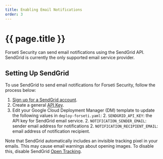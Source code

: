```yaml
---
title: Enabling Email Notifications
order: 3 
---
```

#  {{ page.title }}

Forseti Security can send email notifications using the SendGrid API. SendGrid
is currently the only supported email service provider.

## Setting Up SendGrid

To use SendGrid to send email notifications for Forseti Security, follow the
process below:

  1. [Sign up for a SendGrid account](https://sendgrid.com/).
  1. Create a general [API Key](https://sendgrid.com/docs/User_Guide/Settings/api_keys.html).
  1. Edit your Google Cloud Deployment Manager (DM) template to update the
  following values in `deploy-forseti.yaml`:
    2. `SENDGRID_API_KEY`: the API key for SendGrid email service.
    2. `NOTIFICATION_SENDER_EMAIL`: sender email address for notifications
    2. `NOTIFICATION_RECIPIENT_EMAIL`: email address of notification recipient.

Note that SendGrid automatically includes an invisible tracking pixel in your
emails. This may cause email warnings about opening images. To disable this,
disable SendGrid [Open Tracking](https://sendgrid.com/docs/User_Guide/Settings/tracking.html#-Open-Tracking).
